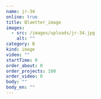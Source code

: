```yaml
---
name: jr-34
online: true
title: Blaetter_image
images:
  - src: /images/uploads/jr-34.jpg
    alt: ""
category: B
kind: image
video: ""
startTime: 0
order_about: 0
order_projects: 100
order_video: 0
body: ""
body_en: ""
---
```

